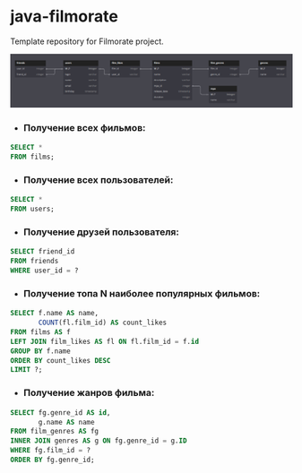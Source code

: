 # java-filmorate

Template repository for Filmorate project.

![Database schema](https://github.com/MikhailViktorov/java-filmorate/blob/main/DbSchema.png)

- ### Получение всех фильмов:

```SQL
SELECT *
FROM films;
```

- ### Получение всех пользователей:

```SQL
SELECT *
FROM users;   
```

-  ### Получение друзей пользователя:

```SQL
SELECT friend_id
FROM friends
WHERE user_id = ?
```

-  ### Получение топа N наиболее популярных фильмов:

```SQL
SELECT f.name AS name,
       COUNT(fl.film_id) AS count_likes
FROM films AS f
LEFT JOIN film_likes AS fl ON fl.film_id = f.id
GROUP BY f.name
ORDER BY count_likes DESC
LIMIT ?;
```

-  ### Получение жанров фильма:

```SQL
SELECT fg.genre_id AS id,
       g.name AS name
FROM film_genres AS fg
INNER JOIN genres AS g ON fg.genre_id = g.ID
WHERE fg.film_id = ?
ORDER BY fg.genre_id;
```
